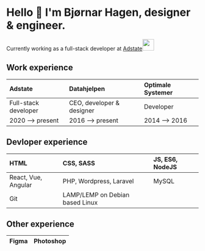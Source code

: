 # Hello 👋 I'm Bjørnar Hagen, designer & engineer.

Currently working as a full-stack developer at <a href="https://www.adstate.com/">Adstate</a><img src="https://media.giphy.com/media/WUlplcMpOCEmTGBtBW/giphy.gif" width="30"> 

## Work experience

|Adstate|Datahjelpen|Optimale Systemer|
:--- | :--- | :---
|Full-stack developer|CEO, developer & designer|Developer|
|2020 ⟶ present|2016 ⟶ present|2014 ⟶ 2016|

## Devloper experience

|HTML|CSS, SASS|JS, ES6, NodeJS|
:--- | :--- | :---
|React, Vue, Angular|PHP, Wordpress, Laravel|MySQL|
|Git|LAMP/LEMP on Debian based Linux||

## Other experience
|Figma|Photoshop|
:--- | :---
